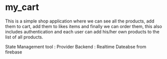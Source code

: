 # my_cart

This is a simple shop application where we can see all the products, add them to cart, add them to likes items and finally we can order them, this also includes authentication and each user can add his/her own products to the list of all products.

State Management tool : Provider
Backend : Realtime Dateabse from firebase
